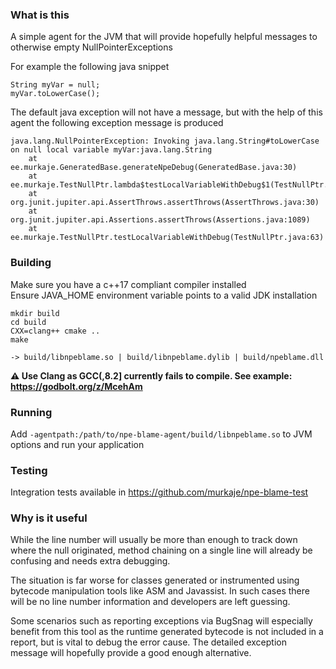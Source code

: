 ### What is this
A simple agent for the JVM that will provide hopefully helpful messages to otherwise empty NullPointerExceptions

For example the following java snippet
```
String myVar = null;
myVar.toLowerCase();
```

The default java exception will not have a message,
but with the help of this agent the following exception message is produced
```
java.lang.NullPointerException: Invoking java.lang.String#toLowerCase on null local variable myVar:java.lang.String
	at ee.murkaje.GeneratedBase.generateNpeDebug(GeneratedBase.java:30)
	at ee.murkaje.TestNullPtr.lambda$testLocalVariableWithDebug$1(TestNullPtr.java:63)
	at org.junit.jupiter.api.AssertThrows.assertThrows(AssertThrows.java:30)
	at org.junit.jupiter.api.Assertions.assertThrows(Assertions.java:1089)
	at ee.murkaje.TestNullPtr.testLocalVariableWithDebug(TestNullPtr.java:63)
```

### Building
Make sure you have a c++17 compliant compiler installed  
Ensure JAVA_HOME environment variable points to a valid JDK installation  
```
mkdir build
cd build
CXX=clang++ cmake ..
make

-> build/libnpeblame.so | build/libnpeblame.dylib | build/npeblame.dll
```
**⚠ Use Clang as GCC(,8.2] currently fails to compile. See example: https://godbolt.org/z/McehAm**

### Running
Add `-agentpath:/path/to/npe-blame-agent/build/libnpeblame.so` to JVM options and run your application

### Testing
Integration tests available in https://github.com/murkaje/npe-blame-test

### Why is it useful
While the line number will usually be more than enough to track down where the null originated,
method chaining on a single line will already be confusing and needs extra debugging.

The situation is far worse for classes generated or instrumented using bytecode manipulation tools like ASM and Javassist.
In such cases there will be no line number information and developers are left guessing.
  
Some scenarios such as reporting exceptions via BugSnag will especially benefit from this tool as the runtime generated bytecode is not included in a report, but is vital to debug the error cause.
The detailed exception message will hopefully provide a good enough alternative.